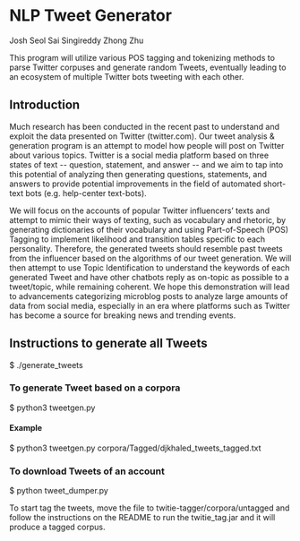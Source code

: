 # NLP Tweet Generator

Josh Seol
Sai Singireddy
Zhong Zhu

This program will utilize various POS tagging and tokenizing methods to parse Twitter corpuses and generate random Tweets, eventually leading to an ecosystem of multiple Twitter bots tweeting with each other.

## Introduction
Much research has been conducted in the recent past to understand and exploit the data presented on Twitter (twitter.com). Our tweet analysis & generation program is an attempt to model how people will post on Twitter about various topics. Twitter is a social media platform based on three states of text -- question, statement, and answer -- and we aim to tap into this potential of analyzing then generating questions, statements, and answers to provide potential improvements in the field of automated short-text bots (e.g. help-center text-bots). 

We will focus on the accounts of popular Twitter influencers’ texts and attempt to mimic their ways of texting, such as vocabulary and rhetoric, by generating dictionaries of their vocabulary and using Part-of-Speech (POS) Tagging to implement likelihood and transition tables specific to each personality. Therefore, the generated tweets should resemble past tweets from the influencer based on the algorithms of our tweet generation. We will then attempt to use Topic Identification to understand the keywords of each generated Tweet and have other chatbots reply as on-topic as possible to a tweet/topic, while remaining coherent. We hope this demonstration will lead to advancements categorizing microblog posts to analyze large amounts of data from social media, especially in an era where platforms such as Twitter has become a source for breaking news and trending events.

## Instructions to generate all Tweets

$ ./generate_tweets

### To generate Tweet based on a corpora

$ python3 tweetgen.py <tagged input corpora>

#### Example

$ python3 tweetgen.py corpora/Tagged/djkhaled_tweets_tagged.txt

### To download Tweets of an account

$ python tweet_dumper.py <Twitter Account>

To start tag the tweets, move the file to twitie-tagger/corpora/untagged and follow the instructions on the README to run the twitie_tag.jar and it will produce a tagged corpus.

